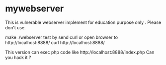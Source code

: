 # mywebserver
This is vulnerable webserver implement for education purpose  only . Please don't use.

make 
./webserver
test by send curl or open browser to http://localhost:8888/
curl  http://localhost:8888/

This version can exec php code like http://localhost:8888/index.php
Can you hack it ?
